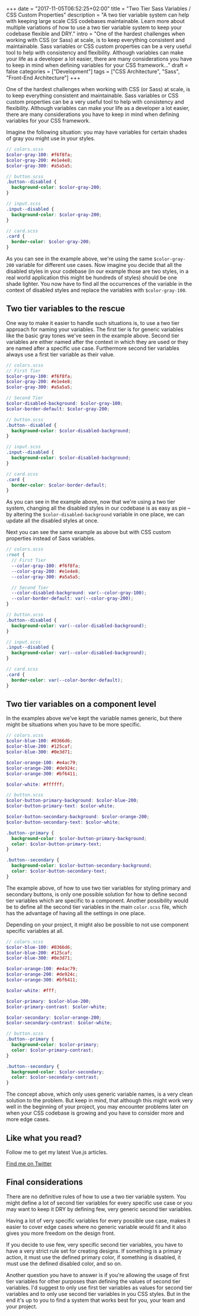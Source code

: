 +++
date = "2017-11-05T06:52:25+02:00"
title = "Two Tier Sass Variables / CSS Custom Properties"
description = "A two tier variable system can help with keeping large scale CSS codebases maintainable. Learn more about multiple variations of how to use a two tier variable system to keep your codebase flexible and DRY."
intro = "One of the hardest challenges when working with CSS (or Sass) at scale, is to keep everything consistent and maintainable. Sass variables or CSS custom properties can be a very useful tool to help with consistency and flexibility. Although variables can make your life as a developer a lot easier, there are many considerations you have to keep in mind when defining variables for your CSS framework..."
draft = false
categories = ["Development"]
tags = ["CSS Architecture", "Sass", "Front-End Architecture"]
+++

One of the hardest challenges when working with CSS (or Sass) at scale, is to keep everything consistent and maintainable. Sass variables or CSS custom properties can be a very useful tool to help with consistency and flexibility. Although variables can make your life as a developer a lot easier, there are many considerations you have to keep in mind when defining variables for your CSS framework.

Imagine the following situation: you may have variables for certain shades of gray you might use in your styles.

```scss
// colors.scss
$color-gray-100: #f6f8fa;
$color-gray-200: #e1e4e8;
$color-gray-300: #a5a5a5;

// button.scss
.button--disabled {
  background-color: $color-gray-200;
}

// input.scss
.input--disabled {
  background-color: $color-gray-200;
}

// card.scss
.card {
  border-color: $color-gray-200;
}
```

As you can see in the example above, we're using the same `$color-gray-200` variable for different use cases. Now imagine you decide that all the disabled styles in your codebase (in our example those are two styles, in a real world application this might be hundreds of styles) should be one shade lighter. You now have to find all the occurrences of the variable in the context of disabled styles and replace the variables with `$color-gray-100`.

## Two tier variables to the rescue

One way to make it easier to handle such situations is, to use a two tier approach for naming your variables. The first tier is for generic variables like the basic gray tones we've seen in the example above. Second tier variables are either named after the context in which they are used or they are named after a specific use case. Furthermore second tier variables always use a first tier variable as their value.

```scss
// colors.scss
// First Tier
$color-gray-100: #f6f8fa;
$color-gray-200: #e1e4e8;
$color-gray-300: #a5a5a5;

// Second Tier
$color-disabled-background: $color-gray-100;
$color-border-default: $color-gray-200;

// button.scss
.button--disabled {
  background-color: $color-disabled-background;
}

// input.scss
.input--disabled {
  background-color: $color-disabled-background;
}

// card.scss
.card {
  border-color: $color-border-default;
}
```

As you can see in the example above, now that we're using a two tier system, changing all the disabled styles in our codebase is as easy as pie – by altering the `$color-disabled-background` variable in one place, we can update all the disabled styles at once.

Next you can see the same example as above but with CSS custom properties instead of Sass variables.

```scss
// colors.scss
:root {
  // First Tier
  --color-gray-100: #f6f8fa;
  --color-gray-200: #e1e4e8;
  --color-gray-300: #a5a5a5;

  // Second Tier
  --color-disabled-background: var(--color-gray-100);
  --color-border-default: var(--color-gray-200);
}

// button.scss
.button--disabled {
  background-color: var(--color-disabled-background);
}

// input.scss
.input--disabled {
  background-color: var(--color-disabled-background);
}

// card.scss
.card {
  border-color: var(--color-border-default);
}
```

## Two tier variables on a component level

In the examples above we've kept the variable names generic, but there might be situations when you have to be more specific.

```scss
// colors.scss
$color-blue-100: #0366d6;
$color-blue-200: #125caf;
$color-blue-300: #0e3d71;

$color-orange-100: #e4ac79;
$color-orange-200: #de924c;
$color-orange-300: #bf6411;

$color-white: #ffffff;

// button.scss
$color-button-primary-background: $color-blue-200;
$color-button-primary-text: $color-white;

$color-button-secondary-background: $color-orange-200;
$color-button-secondary-text: $color-white;

.button--primary {
  background-color: $color-button-primary-background;
  color: $color-button-primary-text;
}

.button--secondary {
  background-color: $color-button-secondary-background;
  color: $color-button-secondary-text;
}
```

The example above, of how to use two tier variables for styling primary and secondary buttons, is only one possible solution for how to define second tier variables which are specific to a component. Another possibility would be to define all the second tier variables in the main `color.scss` file, which has the advantage of having all the settings in one place.

Depending on your project, it might also be possible to not use component specific variables at all.

```scss
// colors.scss
$color-blue-100: #0366d6;
$color-blue-200: #125caf;
$color-blue-300: #0e3d71;

$color-orange-100: #e4ac79;
$color-orange-200: #de924c;
$color-orange-300: #bf6411;

$color-white: #fff;

$color-primary: $color-blue-200;
$color-primary-contrast: $color-white;

$color-secondary: $color-orange-200;
$color-secondary-contrast: $color-white;

// button.scss
.button--primary {
  background-color: $color-primary;
  color: $color-primary-contrast;
}

.button--secondary {
  background-color: $color-secondary;
  color: $color-secondary-contrast;
}
```

The concept above, which only uses generic variable names, is a very clean solution to the problem. But keep in mind, that although this might work very well in the beginning of your project, you may encounter problems later on when your CSS codebase is growing and you have to consider more and more edge cases.

<div class="c-content__broad">
  <div class="c-twitter-teaser">
    <div class="c-twitter-teaser__content">
      <h2 class="c-twitter-teaser__headline">Like what you read?</h2>
      <p class="c-twitter-teaser__body">
        Follow me to get my latest Vue.js articles.
      </p>
      <a class="c-button c-button--outline c-twitter-teaser__button" rel="nofollow" href="https://twitter.com/maoberlehner" data-event-category="link" data-event-action="click: contact" data-event-label="Twitter (article content)">
        Find me on Twitter
      </a>
    </div>
  </div>
</div>

## Final considerations

There are no definitive rules of how to use a two tier variable system. You might define a lot of second tier variables for every specific use case or you may want to keep it DRY by defining few, very generic second tier variables.

Having a lot of very specific variables for every possible use case, makes it easier to cover edge cases where no generic variable would fit and it also gives you more freedom on the design front.

If you decide to use few, very specific second tier variables, you have to have a very strict rule set for creating designs. If something is a primary action, it must use the defined primary color, if something is disabled, it must use the defined disabled color, and so on.

Another question you have to answer is if you're allowing the usage of first tier variables for other purposes than defining the values of second tier variables. I'd suggest to only use first tier variables as values for second tier variables and to only use second tier variables in you CSS styles. But in the end it's up to you to find a system that works best for you, your team and your project.
